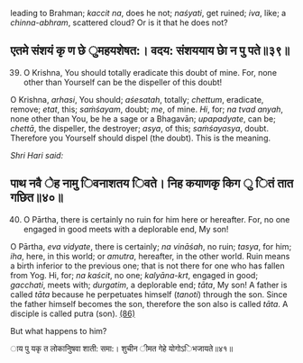 leading to Brahman; *kaccit na*, does he not; *naśyati*, get ruined; *iva*, like; a *chinna-abhram*, scattered cloud? Or is it that he does not?

## एतमे संशयं कृ ण छे ुमहयशेषत:। वदय: संशययाय छेा न पु पते॥३९॥

39. O Krishna, You should totally eradicate this doubt of mine. For, none other than Yourself can be the dispeller of this doubt!

O Krishna, *arhasi*, You should; *aśesatah*, totally; *chettum*, eradicate, remove; *etat*, this; *saṁśayam*, doubt; *me*, of mine. *Hi*, for; *na tvad anyah*, none other than You, be he a sage or a Bhagavān; *upapadyate*, can be; *chettā*, the dispeller, the destroyer; *asya*, of this; *saṁśayasya*, doubt. Therefore you Yourself should dispel (the doubt). This is the meaning.

*Shri Hari said:*

## पाथ नवै ेह नामु िवनाशतय िवते। निह कयाणकृ किग ु ितं तात गछित॥४०॥

40. O Pārtha, there is certainly no ruin for him here or hereafter. For, no one engaged in good meets with a deplorable end, My son!

O Pārtha, *eva vidyate*, there is certainly; *na vināśah*, no ruin; *tasya*, for him; *iha*, here, in this world; or *amutra*, hereafter, in the other world. Ruin means a birth inferior to the previous one; that is not there for one who has fallen from Yog. Hi, for; *na kaścit*, no one; *kalyāna-krt*, engaged in good; *gacchati*, meets with; *durgatim*, a deplorable end; *tāta*, My son! A father is called *tāta* because he perpetuates himself (*tanoti*) through the son. Since the father himself becomes the son, therefore the son also is called *tāta*. A disciple is called putra (son). [\(86\)](#page--1-0)

But what happens to him?

ाय पु यकृ त लोकानुिषवा शाती: समा:। शुचीन ीमत गेहे योगोऽिभजायते॥४१॥